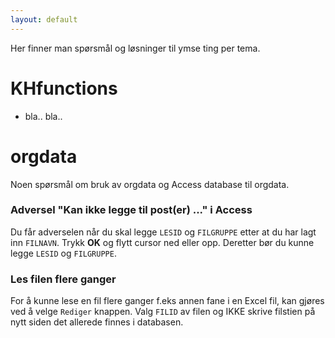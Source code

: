 ```yaml
---
layout: default
---
```


Her finner man spørsmål og løsninger til ymse ting per tema.

# KHfunctions

- bla.. bla..


# orgdata

Noen spørsmål om bruk av orgdata og Access database til orgdata.

### Adversel "Kan ikke legge til post(er) ..." i Access

Du får adverselen når du skal legge `LESID` og `FILGRUPPE` etter at du har lagt
inn `FILNAVN`. Trykk **OK** og flytt cursor ned eller opp. Deretter bør du kunne
legge `LESID` og `FILGRUPPE`.

### Les filen flere ganger

For å kunne lese en fil flere ganger f.eks annen fane i en Excel fil, kan gjøres
ved å velge `Rediger` knappen. Valg `FILID` av filen og IKKE skrive filstien på
nytt siden det allerede finnes i databasen.

